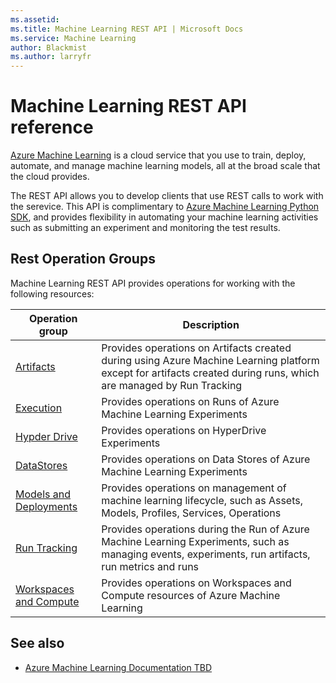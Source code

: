 ```yaml
---
ms.assetid:
ms.title: Machine Learning REST API | Microsoft Docs
ms.service: Machine Learning
author: Blackmist
ms.author: larryfr
---
```


# Machine Learning REST API reference

[Azure Machine Learning](https://docs.microsoft.com/azure/machine-learning/) is a cloud service that you use to train, deploy, automate, and manage machine learning models, all at the broad scale that the cloud provides.

The REST API allows you to develop clients that use REST calls to work with the serevice. This API is complimentary to [Azure Machine Learning Python SDK](https://docs.microsoft.com/python/api/overview/azure/ml/intro?view=azure-ml-py), and provides flexibility in automating your machine learning activities such as submitting an experiment and monitoring the test results. 

## Rest Operation Groups

Machine Learning REST API provides operations for working with the following resources:

| Operation group | Description                                                        |
|-----------------|--------------------------------------------------------------------|
| [Artifacts](https://review.docs.microsoft.com/en-us/rest/api/machinelearningservices/artifacts?branch=mltest) | Provides operations on Artifacts created during using Azure Machine Learning platform except for artifacts created during runs, which are managed by Run Tracking|
| [Execution](https://review.docs.microsoft.com/en-us/rest/api/machinelearningservices/execution?branch=mltest) | Provides operations on Runs of Azure Machine Learning Experiments |
| [Hypder Drive](https://review.docs.microsoft.com/en-us/rest/api/machinelearningservices/hyperdrive?branch=mltest) | Provides operations on HyperDrive Experiments |
| [DataStores](TBD) | Provides operations on Data Stores of Azure Machine Learning Experiments |
| [Models and Deployments](TBD) | Provides operations on management of machine learning lifecycle, such as Assets, Models, Profiles, Services, Operations |
| [Run Tracking](TBD) | Provides operations during the Run of Azure Machine Learning Experiments, such as managing events, experiments, run artifacts, run metrics and runs |
| [Workspaces and Compute](TBD) | Provides operations on Workspaces and Compute resources of Azure Machine Learning|

## See also

* [Azure Machine Learning Documentation TBD](TBD)
